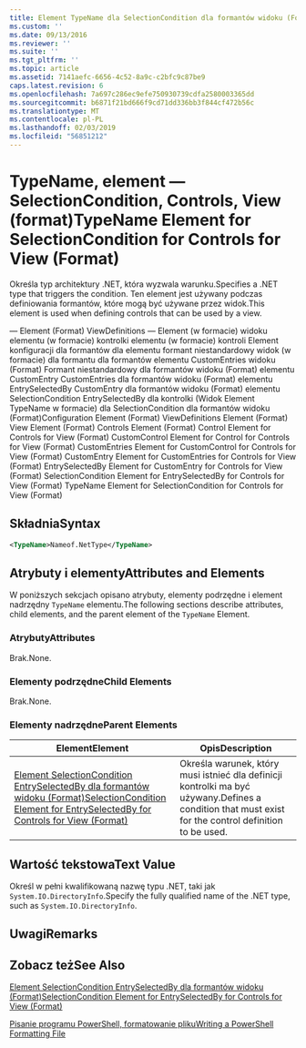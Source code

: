 ```yaml
---
title: Element TypeName dla SelectionCondition dla formantów widoku (Format) | Dokumentacja firmy Microsoft
ms.custom: ''
ms.date: 09/13/2016
ms.reviewer: ''
ms.suite: ''
ms.tgt_pltfrm: ''
ms.topic: article
ms.assetid: 7141aefc-6656-4c52-8a9c-c2bfc9c87be9
caps.latest.revision: 6
ms.openlocfilehash: 7a697c286ec9efe750930739cdfa2580003365dd
ms.sourcegitcommit: b6871f21bd666f9cd71dd336bb3f844cf472b56c
ms.translationtype: MT
ms.contentlocale: pl-PL
ms.lasthandoff: 02/03/2019
ms.locfileid: "56851212"
---
```

# <a name="typename-element-for-selectioncondition-for-controls-for-view-format"></a><span data-ttu-id="8ad93-102">TypeName, element — SelectionCondition, Controls, View (format)</span><span class="sxs-lookup"><span data-stu-id="8ad93-102">TypeName Element for SelectionCondition for Controls for View (Format)</span></span>

<span data-ttu-id="8ad93-103">Określa typ architektury .NET, która wyzwala warunku.</span><span class="sxs-lookup"><span data-stu-id="8ad93-103">Specifies a .NET type that triggers the condition.</span></span> <span data-ttu-id="8ad93-104">Ten element jest używany podczas definiowania formantów, które mogą być używane przez widok.</span><span class="sxs-lookup"><span data-stu-id="8ad93-104">This element is used when defining controls that can be used by a view.</span></span>

<span data-ttu-id="8ad93-105">— Element (Format) ViewDefinitions — Element (w formacie) widoku elementu (w formacie) kontrolki elementu (w formacie) kontroli Element konfiguracji dla formantów dla elementu formant niestandardowy widok (w formacie) dla formantu dla formantów elementu CustomEntries widoku (Format) Formant niestandardowy dla formantów widoku (Format) elementu CustomEntry CustomEntries dla formantów widoku (Format) elementu EntrySelectedBy CustomEntry dla formantów widoku (Format) elementu SelectionCondition EntrySelectedBy dla kontrolki (Widok Element TypeName w formacie) dla SelectionCondition dla formantów widoku (Format)</span><span class="sxs-lookup"><span data-stu-id="8ad93-105">Configuration Element (Format) ViewDefinitions Element (Format) View Element (Format) Controls Element (Format) Control Element for Controls for View (Format) CustomControl Element for Control for Controls for View (Format) CustomEntries Element for CustomControl for Controls for View (Format) CustomEntry Element for CustomEntries for Controls for View (Format) EntrySelectedBy Element for CustomEntry for Controls for View (Format) SelectionCondition Element for EntrySelectedBy for Controls for View (Format) TypeName Element for SelectionCondition for Controls for View (Format)</span></span>

## <a name="syntax"></a><span data-ttu-id="8ad93-106">Składnia</span><span class="sxs-lookup"><span data-stu-id="8ad93-106">Syntax</span></span>

```xml
<TypeName>Nameof.NetType</TypeName>

```

## <a name="attributes-and-elements"></a><span data-ttu-id="8ad93-107">Atrybuty i elementy</span><span class="sxs-lookup"><span data-stu-id="8ad93-107">Attributes and Elements</span></span>

<span data-ttu-id="8ad93-108">W poniższych sekcjach opisano atrybuty, elementy podrzędne i element nadrzędny `TypeName` elementu.</span><span class="sxs-lookup"><span data-stu-id="8ad93-108">The following sections describe attributes, child elements, and the parent element of the `TypeName` Element.</span></span>

### <a name="attributes"></a><span data-ttu-id="8ad93-109">Atrybuty</span><span class="sxs-lookup"><span data-stu-id="8ad93-109">Attributes</span></span>

<span data-ttu-id="8ad93-110">Brak.</span><span class="sxs-lookup"><span data-stu-id="8ad93-110">None.</span></span>

### <a name="child-elements"></a><span data-ttu-id="8ad93-111">Elementy podrzędne</span><span class="sxs-lookup"><span data-stu-id="8ad93-111">Child Elements</span></span>

<span data-ttu-id="8ad93-112">Brak.</span><span class="sxs-lookup"><span data-stu-id="8ad93-112">None.</span></span>

### <a name="parent-elements"></a><span data-ttu-id="8ad93-113">Elementy nadrzędne</span><span class="sxs-lookup"><span data-stu-id="8ad93-113">Parent Elements</span></span>

|<span data-ttu-id="8ad93-114">Element</span><span class="sxs-lookup"><span data-stu-id="8ad93-114">Element</span></span>|<span data-ttu-id="8ad93-115">Opis</span><span class="sxs-lookup"><span data-stu-id="8ad93-115">Description</span></span>|
|-------------|-----------------|
|[<span data-ttu-id="8ad93-116">Element SelectionCondition EntrySelectedBy dla formantów widoku (Format)</span><span class="sxs-lookup"><span data-stu-id="8ad93-116">SelectionCondition Element for EntrySelectedBy for Controls for View (Format)</span></span>](./selectioncondition-element-for-entryselectedby-for-controls-for-view-format.md)|<span data-ttu-id="8ad93-117">Określa warunek, który musi istnieć dla definicji kontrolki ma być używany.</span><span class="sxs-lookup"><span data-stu-id="8ad93-117">Defines a condition that must exist for the control definition to be used.</span></span>|

## <a name="text-value"></a><span data-ttu-id="8ad93-118">Wartość tekstowa</span><span class="sxs-lookup"><span data-stu-id="8ad93-118">Text Value</span></span>

<span data-ttu-id="8ad93-119">Określ w pełni kwalifikowaną nazwę typu .NET, taki jak `System.IO.DirectoryInfo`.</span><span class="sxs-lookup"><span data-stu-id="8ad93-119">Specify the fully qualified name of the .NET type, such as `System.IO.DirectoryInfo`.</span></span>

## <a name="remarks"></a><span data-ttu-id="8ad93-120">Uwagi</span><span class="sxs-lookup"><span data-stu-id="8ad93-120">Remarks</span></span>

## <a name="see-also"></a><span data-ttu-id="8ad93-121">Zobacz też</span><span class="sxs-lookup"><span data-stu-id="8ad93-121">See Also</span></span>

[<span data-ttu-id="8ad93-122">Element SelectionCondition EntrySelectedBy dla formantów widoku (Format)</span><span class="sxs-lookup"><span data-stu-id="8ad93-122">SelectionCondition Element for EntrySelectedBy for Controls for View (Format)</span></span>](./selectioncondition-element-for-entryselectedby-for-controls-for-view-format.md)

[<span data-ttu-id="8ad93-123">Pisanie programu PowerShell, formatowanie pliku</span><span class="sxs-lookup"><span data-stu-id="8ad93-123">Writing a PowerShell Formatting File</span></span>](./writing-a-powershell-formatting-file.md)

